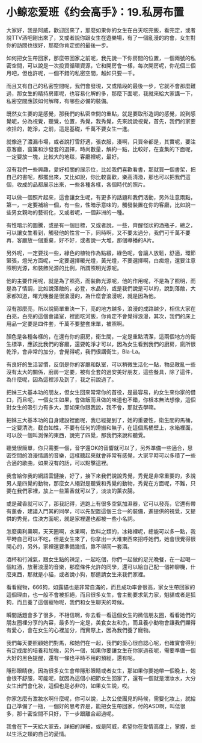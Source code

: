 # 小鲸恋爱班《约会高手》：19.私房布置

大家好，我是阿威，歡迎回來了，那麼如果你的女生在白天吃完飯，看完定，或者說TTV酒吧剛出來了，又或者說你跟女生在遊樂場，有了一個亂漫的約會，女生對你的訪問也很好，那麼你肯定想的最後一步。

如何把女生帶回家，那麼帶回家之前呢，我先說一下你房間的位置，一個兩號的私密空間，可以說是一次投資循環資源，它和開房會一樣，每次開房呢，你花個三個月吧，但也許呢，一個不錯的私密空間，越如只要一千。

而且又有自己的私密空間呢，我們會發現，又或階段的最後一步，它就不會那麼難過，那女生的精持房庫呢，也容易化解的多，那麼下面呢，我就來給大家講一下，私密空間應該如何解釋，有哪些必備的裝備。

既然女生要的是感覺，那我們的私密空間的重點，就是要取形造詞的感覺，說到感覺呢，分為視覺，聽覺，位置，秀覺，我秀覺，先來說說視覺，首先，我們的家要收拾的，乾淨，之前，這是基礎，千萬不要女生一進。

就像進了濃漏市場，或者說打雪舒適，張衣服，湊啊，只買帝都是，其實呢，要注意客廳，窗簾和沙發套的選擇，時尚數量，解約一點，比較好，在查集的下面呢，一定要放一塊，比較大的地毯，客廳裡呢，最好。

沒有我們一些興趣，愛好相關的展示位，比如我們喜歡看書，那就買一個書架，把自己的書呢，都擺出來，又比如說，你比較喜歡，樂高清潑，那也可以把我們這個，收成的品都展示出來，一些各種各樣，各個時代的照片。

可以做一個照片起來，這會讓女生呢，有更多的話題和我們活動，另外注意兩點，第一，一定要補給一個，有一些，性暗示意味的，觸發裝置在你的客廳，比如說一些男女親吻的藝術化，又或者呢，一個非洲的一種。

有性暗示的圖騰，或是有一個目標，又或者說，一些，齊醒怪狀的酒瓶子，總之，可以讓女生看到，觸發他的性言一下，同時啊，又不要太過分，我們可千萬不要再，客廳放一個重棄，好不好，或者說一大堆，那個導播的A片。

另外呢，一定要找一些，綠色的植物作為點綴，綠色呢，會讓人放鬆，舒適，環節緊張，燈光方面呢，一定要選擇暖光燈，黃光燈，不要選擇啊，白痴燈，還要注意照明光源，和裝飾光源的比例，所謂照明光源呢。

他的主要作用呢，就是為了照亮，而裝飾光源呢，他的作用呢，不是為了照明，而是為了情調，比如說落敵的，必登，水晶的，或是我們說是可以的，說到落敵，大家都知道，曙光晚餐是很浪漫的，為什麼會浪漫呢，就是因為他。

沒有那麼亮，所以說簡單重決一下，亮的地方越多，浪漫的成路越少，相信大家在白亮，白亮的這個會議室，裡面吃河飯，你肯定不會覺得浪漫，其次，我們的床上用品一定要是四件套，千萬不要整套床單，被照啊。

顏色是各種各樣的，在還有你的廚房，衛生間，一定是重點清潔，這兩個地方的衛生標準，應該比我們的客廳，還要乾淨才可以，因為女生看到我們的廚房，廁所很乾淨，會非常的加分，會覺得呢，我們很講衛生，Bla-La。

有良好的生活習慣，反倒是你的客廳和臥室，可以稍微生活化一點，物品散亂一些沒有太大的關係，廚房一定要，被有全套的過安美好朋友，這些餐具，除了這件，為什麼呢，因為這裡涉及到了，我之前說過了。

把妹三大基本功的朋友，但女生回來常常你的首役，是最容易，約女生來你家的借口，而且呢，一個女生如果，會做飯而且做的味道也不錯，你根本無法想像，這個對女生的吸引力有多大，那如果你跟我說，我不會，那就去學嘛。

把妹三大基本功的自身建設裡面呢，我已經提到了，她的重要性，衛生間的馬桶，一定要清洗，截白如性，不要有任何的滑搬和無子，在這個馬桶壁上，水箱裡面，可以放一個叫測保的東西，說完了四覺，那我們來說和聽覺。

聽覺很簡單，你只需要一個，音字還OK的音響就可以了，另外準備一些適合，思密空間的浪漫情調的音樂，這樣聽起來就會非常有感覺，大家平時可以多積了一些合適的歌曲，如果沒有的話，可以點擊這裡。

我會給你我的網語雲鏈接，好了，接下來我們說說秀覺，秀覺是非常重要的，多說男人是四覺的動物，那麼女人絕對是聽覺和秀覺的動物，秀覺在方面呢，不難，只要在我們家裡，放上一些薰香就可以了，淡淡的薰衣腸。

或是藏香就可以了，那我記得，逃跑上有很多空氣加濕器，它可以發亮，它還有帶有薰香，建議入門其的同學，可以先配置這個三合一的裝備，進提供的視覺，又提供的秀覺，位決方面呢，就是家裡邊也都被一些小名詞。

怎麼奧利奧啊，天天圈啊，水果啊，飲料之類的，冰箱裡呢，總能可以多一點，我平時自己可以不吃，但是女生來了，你拿出一大堆東西來招呼她們，她會很覺得很開心的，另外，家裡還要準備幾瓶，靠不得同一套酒。

酒杯和行減氣，跟女生點的辣足，一起吃個，你們一起做的足光晚餐，在一起喝一個紅酒，放著浪漫的音樂，那麼條件允許的同學，還可以給自己配一個神聊機，什麼東西，那就是小貓，或者說小狗，那邀請女生來我們家裡。

看看寵物，666狗，如露貓也是非常自滿的，而且成功率會很高，家女生帶回家的這個理由，也一般不會被拒絕，而且很多女生，會主動要求氣力家，魁貓或者是狐狗，而且養了這個寵物呢，我們和女生聊天的時候。

瞬間話題會多了很多，不相信啊，你去看一看這個女生的微信朋友圈，看看她們的朋友圈裡分享的內容，最多的一定是，美食女友和仇，而且養小動物會讓我們顯得有愛心，會在女生的心裡加分，而實際上，因為我們養了寵物。

我們每天要照顧她們對馬，和她們在一起，我們的愛心很自認心呢，也確實會得到有定成度的培養和加強，另外一個，如果你要讓女生在你家過夜呢，需要準備一個大好的黑色提醒，還有一條也平時不用的預經，還有呢。

隱形眼睛夜，因為很多女生會帶隱形眼睛或者女生，那如果你要她帶一個晚上，她會很不舒服，可能呢，就因為這個小細節女生回家了，還有一個就是泄妝水，大分女生出門會化妝，這個也是必非的，如果女生說，哎。

你家怎麼有泄妝水啊什麼呢，你可以說，上次公使團見的時候，需要化妝上，就給自己準備了一瓶，一個好的思考界是，能把女生帶回家，付的ASD啊，叫低很多，那十密空間不只好，下一步跟離合超過呢。

我會在下一天給大家去，詳細的詳細，或是阿威，希望你在愛情高度上，掌握，並以生活之類的自己的愛情。